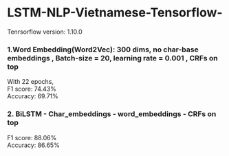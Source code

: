 # LSTM-NLP-Vietnamese-Tensorflow-
Tenrsorflow version: 1.10.0 <br />

### 1.Word Embedding(Word2Vec): 300 dims, no char-base embeddings , Batch-size = 20, learning rate = 0.001 , CRFs on top <br />
With 22 epochs, <br />
F1 score: 74.43%<br />
Accuracy: 69.71%<br />
### 2. BiLSTM - Char_embeddings - word_embeddings - CRFs on top <br />
F1 score: 88.06% <br/>
Accuracy: 86.65% <br/>
